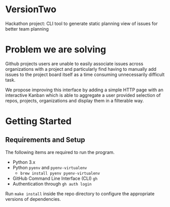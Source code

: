 # VersionTwo
Hackathon project: CLI tool to generate static planning view of issues for better team planning

# Problem we are solving
 Github projects users are unable to easily associate issues across organizations with a project and particularly find having to manually add issues to the project board itself as a time consuming unnecessarily difficult task.

We propose improving this interface by adding a simple HTTP page with an interactive Kanban which is able to aggregate a user provided selection of repos, projects, organizations and display them in a filterable way.

# Getting Started
## Requirements and Setup
The following items are required to run the program.
- Python 3.x
- Python `pyenv` and `pyenv-virtualenv`
  -  `brew install pyenv pyenv-virtualenv`
- GitHub Command Line Interface (CLI) `gh`
- Authentication through `gh auth login`

Run `make install` inside the repo directory to configure the appropriate versions of dependencies.

